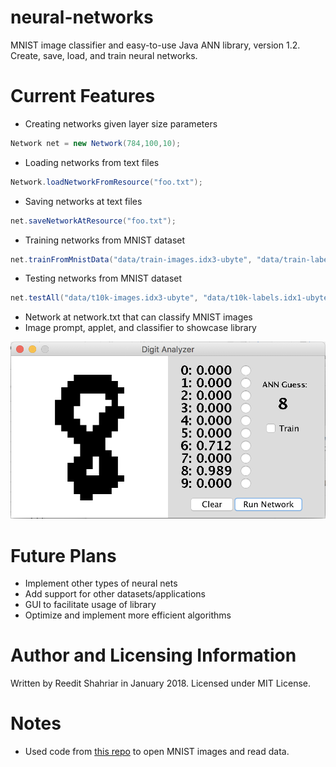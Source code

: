 # neural-networks
MNIST image classifier and easy-to-use Java ANN library, version 1.2. Create, save, load, and train neural networks.

# Current Features #
* Creating networks given layer size parameters
```java
Network net = new Network(784,100,10);
```
* Loading networks from text files
```java
Network.loadNetworkFromResource("foo.txt");
```
* Saving networks at text files
```java
net.saveNetworkAtResource("foo.txt");
```
* Training networks from MNIST dataset
```java
net.trainFromMnistData("data/train-images.idx3-ubyte", "data/train-labels.idx1-ubyte", eta, start, end, epochs, bw);
```
* Testing networks from MNIST dataset
```java
net.testAll("data/t10k-images.idx3-ubyte", "data/t10k-labels.idx1-ubyte", start, end, showMistakes, bw);
```
* Network at network.txt that can classify MNIST images
* Image prompt, applet, and classifier to showcase library

![Screenshot](/NeuralNets/assets/Screen%20Shot%202018-01-07%20at%207.10.39%20PM.png)

# Future Plans #
* Implement other types of neural nets
* Add support for other datasets/applications
* GUI to facilitate usage of library
* Optimize and implement more efficient algorithms

# Author and Licensing Information #
Written by Reedit Shahriar in January 2018. Licensed under MIT License.

# Notes #
* Used code from [this repo](https://github.com/turkdogan/mnist-data-reader) to open MNIST images and read data.
